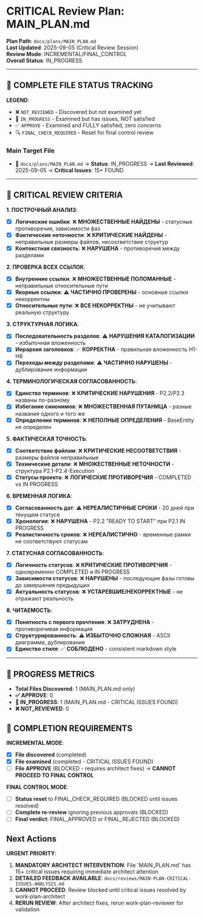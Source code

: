 # CRITICAL Review Plan: MAIN_PLAN.md

**Plan Path**: `docs/plans/MAIN_PLAN.md`  
**Last Updated**: 2025-09-05 (Critical Review Session)  
**Review Mode**: INCREMENTAL/FINAL_CONTROL  
**Overall Status**: IN_PROGRESS  

---

## 🚨 COMPLETE FILE STATUS TRACKING

**LEGEND**:
- ❌ `NOT_REVIEWED` - Discovered but not examined yet
- 🔄 `IN_PROGRESS` - Examined but has issues, NOT satisfied  
- ✅ `APPROVE` - Examined and FULLY satisfied, zero concerns
- 🔍 `FINAL_CHECK_REQUIRED` - Reset for final control review

### Main Target File
- 🔄 `docs/plans/MAIN_PLAN.md` → **Status**: IN_PROGRESS → **Last Reviewed**: 2025-09-05 → **Critical Issues**: 15+ FOUND

---

## 🚨 CRITICAL REVIEW CRITERIA

**1. ПОСТРОЧНЫЙ АНАЛИЗ**:
- [x] **Логические ошибки**: ❌ **МНОЖЕСТВЕННЫЕ НАЙДЕНЫ** - статусные противоречия, зависимости фаз
- [x] **Фактические неточности**: ❌ **КРИТИЧЕСКИЕ НАЙДЕНЫ** - неправильные размеры файлов, несоответствие структур
- [x] **Контекстная связность**: ❌ **НАРУШЕНА** - противоречия между разделами

**2. ПРОВЕРКА ВСЕХ ССЫЛОК**:
- [x] **Внутренние ссылки**: ❌ **МНОЖЕСТВЕННЫЕ ПОЛОМАННЫЕ** - неправильные относительные пути
- [x] **Якорные ссылки**: ⚠️ **ЧАСТИЧНО ПРОВЕРЕНЫ** - основные ссылки некорректны  
- [x] **Относительные пути**: ❌ **ВСЕ НЕКОРРЕКТНЫ** - не учитывают реальную структуру

**3. СТРУКТУРНАЯ ЛОГИКА**:
- [x] **Последовательность разделов**: ⚠️ **НАРУШЕНИЯ КАТАЛОГИЗАЦИИ** - избыточная вложенность
- [x] **Иерархия заголовков**: ✅ **КОРРЕКТНА** - правильная вложенность H1-H6
- [x] **Переходы между разделами**: ⚠️ **ЧАСТИЧНО НАРУШЕНЫ** - дублирование информации

**4. ТЕРМИНОЛОГИЧЕСКАЯ СОГЛАСОВАННОСТЬ**:
- [x] **Единство терминов**: ❌ **КРИТИЧЕСКИЕ НАРУШЕНИЯ** - P2.2/P2.3 названы по-разному
- [x] **Избегание синонимов**: ❌ **МНОЖЕСТВЕННАЯ ПУТАНИЦА** - разные названия одного и того же
- [x] **Определение терминов**: ❌ **НЕПОЛНЫЕ ОПРЕДЕЛЕНИЯ** - BaseEntity не определен

**5. ФАКТИЧЕСКАЯ ТОЧНОСТЬ**:
- [x] **Соответствие файлам**: ❌ **КРИТИЧЕСКИЕ НЕСООТВЕТСТВИЯ** - размеры файлов неправильные
- [x] **Технические детали**: ❌ **МНОЖЕСТВЕННЫЕ НЕТОЧНОСТИ** - структура P2.1-P2.4-Execution
- [x] **Статусы проекта**: ❌ **ЛОГИЧЕСКИЕ ПРОТИВОРЕЧИЯ** - COMPLETED vs IN PROGRESS

**6. ВРЕМЕННАЯ ЛОГИКА**:
- [x] **Согласованность дат**: ⚠️ **НЕРЕАЛИСТИЧНЫЕ СРОКИ** - 20 дней при текущем статусе
- [x] **Хронология**: ❌ **НАРУШЕНА** - P2.2 "READY TO START" при P2.1 IN PROGRESS
- [x] **Реалистичность сроков**: ❌ **НЕРЕАЛИСТИЧНО** - временные рамки не соответствуют статусам

**7. СТАТУСНАЯ СОГЛАСОВАННОСТЬ**:
- [x] **Логичность статусов**: ❌ **КРИТИЧЕСКИЕ ПРОТИВОРЕЧИЯ** - одновременно COMPLETED и IN PROGRESS
- [x] **Зависимости статусов**: ❌ **НАРУШЕНЫ** - последующие фазы готовы до завершения предыдущих
- [x] **Актуальность статусов**: ❌ **УСТАРЕВШИЕ/НЕКОРРЕКТНЫЕ** - не отражают реальность

**8. ЧИТАЕМОСТЬ**:
- [x] **Понятность с первого прочтения**: ❌ **ЗАТРУДНЕНА** - противоречивая информация
- [x] **Структурированность**: ⚠️ **ИЗБЫТОЧНО СЛОЖНАЯ** - ASCII диаграмма, дублирование
- [x] **Единство стиля**: ✅ **СОБЛЮДЕНО** - consistent markdown style

---

## 🚨 PROGRESS METRICS
- **Total Files Discovered**: 1 (MAIN_PLAN.md only)
- **✅ APPROVE**: 0
- **🔄 IN_PROGRESS**: 1 (MAIN_PLAN.md - CRITICAL ISSUES FOUND)
- **❌ NOT_REVIEWED**: 0

## 🚨 COMPLETION REQUIREMENTS
**INCREMENTAL MODE**:
- [x] **File discovered** (completed)
- [x] **File examined** (completed - CRITICAL ISSUES FOUND)
- [ ] **File APPROVE** (BLOCKED - requires architect fixes) → **CANNOT PROCEED TO FINAL CONTROL**

**FINAL CONTROL MODE**:
- [ ] **Status reset** to FINAL_CHECK_REQUIRED (BLOCKED until issues resolved)
- [ ] **Complete re-review** ignoring previous approvals (BLOCKED)
- [ ] **Final verdict**: FINAL_APPROVED or FINAL_REJECTED (BLOCKED)

## Next Actions
**URGENT PRIORITY**: 
1. **MANDATORY ARCHITECT INTERVENTION**: File 'MAIN_PLAN.md' has 15+ critical issues requiring immediate architect attention
2. **DETAILED FEEDBACK AVAILABLE**: `docs/reviews/MAIN-PLAN-CRITICAL-ISSUES-ANALYSIS.md`
3. **CANNOT PROCEED**: Review blocked until critical issues resolved by work-plan-architect
4. **RERUN REVIEW**: After architect fixes, rerun work-plan-reviewer for validation